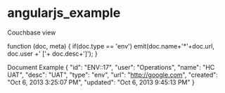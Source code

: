 angularjs_example
=================
Couchbase view 

function (doc, meta) {
  if(doc.type == 'env')
    emit(doc.name+'*'+doc.url, doc.user +' ['+ doc.desc+']');
}


Document Example
{
   "id": "ENV::17",
   "user": "Operations",
   "name": "HC UAT",
   "desc": "UAT",
   "type": "env",
   "url": "http://google.com",
   "created": "Oct 6, 2013 3:25:07 PM",
   "updated": "Oct 6, 2013 9:45:13 PM"
}
